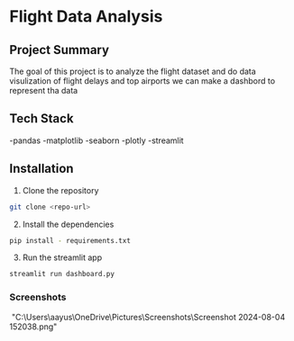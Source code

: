 # Flight Data Analysis

## Project Summary
The goal of this project is to analyze the flight dataset and do data visulization of flight delays and top airports we can make a dashbord to represent tha data 

## Tech Stack
-pandas
-matplotlib
-seaborn
-plotly
-streamlit

## Installation
1. Clone the repository
```bash
git clone <repo-url>
```

2. Install the dependencies
```bash
pip install - requirements.txt
```

3. Run the streamlit app
```bash
streamlit run dashboard.py
```

### Screenshots
<img >
"C:\Users\aayus\OneDrive\Pictures\Screenshots\Screenshot 2024-08-04 152038.png"
<img "C:\Users\aayus\OneDrive\Pictures\Screenshots\Screenshot 2024-08-04 152054.png">


